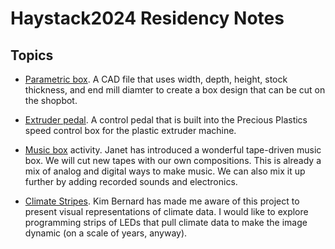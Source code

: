 # Haystack2024  Residency Notes

## Topics

 - [Parametric box](../parametric_box/).  A CAD file that uses width, depth, height, stock thickness, and end mill diamter to create a box design that can be cut on the shopbot.

 - [Extruder pedal](../Extruder_pedal_control/).  A control pedal that is built into the Precious Plastics speed control box for the plastic extruder machine.

 - [Music box](Music) activity.  Janet has introduced a wonderful tape-driven music box.  We will cut new tapes with our own compositions.  This is already a mix of analog and digital ways to make music.  We can also mix it up further by adding recorded sounds and electronics.

 - [Climate Stripes](./climate_stripes/).  Kim Bernard has made me aware of this project to present visual representations of climate data.  I would like to explore programming strips of LEDs that pull climate data to make the image dynamic (on a scale of years, anyway).

